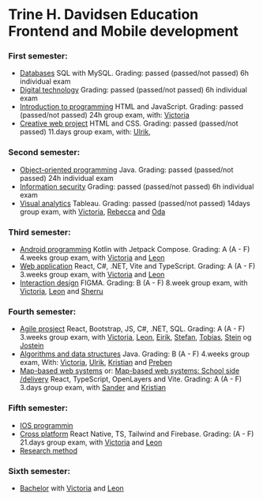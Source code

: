 # Trine H. Davidsen Education Frontend and Mobile development

### First semester:
- [Databases](https://github.com/THD-94/Databases) SQL with MySQL. Grading: passed (passed/not passed) 6h individual exam
- [Digital technology](https://github.com/THD-94/Digital-technology) Grading: passed (passed/not passed) 6h individual exam
- [Introduction to programming](https://github.com/THD-94/Introduction-to-programming) HTML and JavaScript. Grading: passed (passed/not passed) 24h group exam, with: [Victoria](https://github.com/vipr002)
- [Creative web project](https://github.com/THD-94/Creative-web-project) HTML and CSS. Grading: passed (passed/not passed) 11.days group exam, with: [Ulrik](), 

### Second semester:
- [Object-oriented programming](https://github.com/THD-94/Student-event-registration) Java. Grading: passed (passed/not passed) 24h individual exam
- [Information security](https://github.com/THD-94/information-security) Grading: passed (passed/not passed) 6h individual exam
- [Visual analytics](https://github.com/THD-94/Visual-Analytics) Tableau. Grading: passed (passed/not passed) 14days group exam, with [Victoria](https://github.com/vipr002), [Rebecca](https://github.com/Rebecca005) and [Oda]()

### Third semester:
- [Android programming](https://github.com/THD-94/Android-programming) Kotlin with Jetpack Compose. Grading: A (A - F) 4.weeks group exam, with [Victoria](https://github.com/vipr002) and [Leon](https://github.com/Leon1005)
- [Web application](https://github.com/THD-94/Web-application) React, C#, .NET, Vite and TypeScript. Grading: A (A - F) 3.weeks group exam, with [Victoria](https://github.com/vipr002) and [Leon](https://github.com/Leon1005)
- [Interaction design](https://github.com/THD-94/Interaction-design) FIGMA. Grading: B (A - F) 8.week group exam, with [Victoria](https://github.com/vipr002), [Leon](https://github.com/Leon1005) and [Sherru]()

### Fourth semester:
- [Agile prosject](https://github.com/THD-94/smidig-prosjekt-eksamen) React, Bootstrap, JS, C#, .NET, SQL. Grading: A (A - F) 3.weeks group exam, with [Victoria](https://github.com/vipr002), [Leon](https://github.com/Leon1005), [Eirik](https://github.com/eajohansen), [Stefan](https://github.com/Stefannaeve), [Tobias](https://github.com/TEKami13), [Stein](https://github.com/SRR81) og [Jostein](https://github.com/jbhansen87)
- [Algorithms and data structures]() Java. Grading: B (A - F) 4.weeks group exam,  With: [Victoria](https://github.com/vipr002), [Ulrik](), [Kristian](https://github.com/Hedgehog1991) and [Preben](https://github.com/prebenohre)
- [Map-based web systems](https://github.com/THD-94/KWS2100Exam) or: [Map-based web systems: School side /delivery](https://github.com/kristiania-kws2100-2024/kws2100-exam-Sanderchriss) React, TypeScript, OpenLayers and Vite. Grading: A (A - F) 3.days group exam, with [Sander](https://github.com/Sanderchriss) and [Kristian](https://github.com/Hedgehog1991)

### Fifth semester:
- [IOS programmin]()
- [Cross platform]()  React Native, TS, Tailwind and Firebase. Grading: (A - F) 21.days group exam, with [Victoria](https://github.com/vipr002) and [Leon](https://github.com/Leon1005)
- [Research method]()

### Sixth semester:
- [Bachelor]() with [Victoria](https://github.com/vipr002) and [Leon](https://github.com/Leon1005)

<!--
**THD-94/THD-94** is a ✨ _special_ ✨ repository because its `README.md` (this file) appears on your GitHub profile.

Here are some ideas to get you started:

- 🔭 I’m currently working on ...
- 🌱 I’m currently learning ...
- 👯 I’m looking to collaborate on ...
- 🤔 I’m looking for help with ...
- 💬 Ask me about ...
- 📫 How to reach me: ...
- 😄 Pronouns: ...
- ⚡ Fun fact: ...
-->

